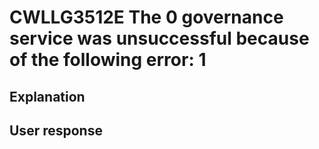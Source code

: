 # CWLLG3512E The 0 governance service was unsuccessful because of the following error: 1

## Explanation

## User response